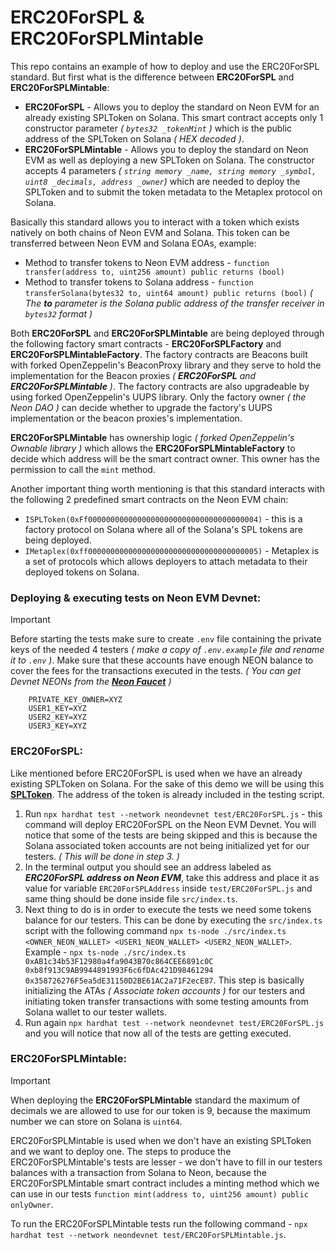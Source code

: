 # ERC20ForSPL & ERC20ForSPLMintable

This repo contains an example of how to deploy and use the ERC20ForSPL standard. But first what is the difference between **ERC20ForSPL** and **ERC20ForSPLMintable**:
* **ERC20ForSPL** - Allows you to deploy the standard on Neon EVM for an already existing SPLToken on Solana. This smart contract accepts only 1 constructor parameter _( `bytes32 _tokenMint` )_ which is the public address of the SPLToken on Solana _( HEX decoded )_.
* **ERC20ForSPLMintable** - Allows you to deploy the standard on Neon EVM as well as deploying a new SPLToken on Solana. The constructor accepts 4 parameters _( ` string memory _name, string memory _symbol, uint8 _decimals, address _owner `)_ which are needed to deploy the SPLToken and to submit the token metadata to the Metaplex protocol on Solana.

Basically this standard allows you to interact with a token which exists natively on both chains of Neon EVM and Solana. This token can be transferred between Neon EVM and Solana EOAs, example:
* Method to transfer tokens to Neon EVM address - `function transfer(address to, uint256 amount) public returns (bool)`
* Method to transfer tokens to Solana address - `function transferSolana(bytes32 to, uint64 amount) public returns (bool)` _( The **to** parameter is the Solana public address of the transfer receiver in `bytes32` format )_

Both **ERC20ForSPL** and **ERC20ForSPLMintable** are being deployed through the following factory smart contracts - **ERC20ForSPLFactory** and **ERC20ForSPLMintableFactory**. The factory contracts are Beacons built with forked OpenZeppelin's BeaconProxy library and they serve to hold the implementation for the Beacon proxies _( **ERC20ForSPL** and **ERC20ForSPLMintable** )_. The factory contracts are also upgradeable by using forked OpenZeppelin's UUPS library. Only the factory owner _( the Neon DAO )_ can decide whether to upgrade the factory's UUPS implementation or the beacon proxies's implementation.

**ERC20ForSPLMintable** has ownership logic _( forked OpenZeppelin's Ownable library )_ which allows the **ERC20ForSPLMintableFactory** to decide which address will be the smart contract owner. This owner has the permission to call the `mint` method.

Another important thing worth mentioning is that this standard interacts with the following 2 predefined smart contracts on the Neon EVM chain:
* `ISPLToken(0xFf00000000000000000000000000000000000004)` - this is a factory protocol on Solana where all of the Solana's SPL tokens are being deployed.
* `IMetaplex(0xff00000000000000000000000000000000000005)` - Metaplex is a set of protocols which allows deployers to attach metadata to their deployed tokens on Solana.

### Deploying & executing tests on Neon EVM Devnet:
> [!IMPORTANT]  
> Before starting the tests make sure to create `.env` file containing the private keys of the needed 4 testers _( make a copy of `.env.example` file and rename it to `.env` )_. Make sure that these accounts have enough NEON balance to cover the fees for the transactions executed in the tests. _( You can get Devnet NEONs from the **[Neon Faucet](https://neonfaucet.org)** )_
```
    PRIVATE_KEY_OWNER=XYZ
    USER1_KEY=XYZ
    USER2_KEY=XYZ
    USER3_KEY=XYZ
```

### ERC20ForSPL:
Like mentioned before ERC20ForSPL is used when we have an already existing SPLToken on Solana. For the sake of this demo we will be using this **[SPLToken](https://solscan.io/token/C5h24dhh9PjaVtHmf6CaqXbhi9SgrfwUSQt2MskWRLYr?cluster=devnet)**. The address of the token is already included in the testing script.
1. Run `npx hardhat test --network neondevnet test/ERC20ForSPL.js` - this command will deploy ERC20ForSPL on the Neon EVM Devnet. You will notice that some of the tests are being skipped and this is because the Solana associated token accounts are not being initialized yet for our testers. _( This will be done in step 3. )_
2. In the terminal output you should see an address labeled as _**ERC20ForSPL address on Neon EVM**_, take this address and place it as value for variable `ERC20ForSPLAddress` inside `test/ERC20ForSPL.js` and same thing should be done inside file `src/index.ts`.
3. Next thing to do is in order to execute the tests we need some tokens balance for our testers. This can be done by executing the `src/index.ts` script with the following command `npx ts-node ./src/index.ts <OWNER_NEON_WALLET> <USER1_NEON_WALLET> <USER2_NEON_WALLET>`. Example - `npx ts-node ./src/index.ts 0xAB1c34b53F12980a4fa9043B70c864CEE6891c0C 0xb8f913C9AB9944891993F6c6fDAc421D98461294 0x358726276F5ea5dE31150D2BE61AC2a71F2ecE87`. This step is basically initializing the ATAs _( Associate token accounts )_ for our testers and initiating token transfer transactions with some testing amounts from Solana wallet to our tester wallets.
4. Run again `npx hardhat test --network neondevnet test/ERC20ForSPL.js` and you will notice that now all of the tests are getting executed.

### ERC20ForSPLMintable:
> [!IMPORTANT]  
> When deploying the **ERC20ForSPLMintable** standard the maximum of decimals we are allowed to use for our token is 9, because the maximum number we can store on Solana is `uint64`.

ERC20ForSPLMintable is used when we don't have an existing SPLToken and we want to deploy one. The steps to produce the ERC20ForSPLMintable's tests are lesser - we don't have to fill in our testers balances with a transaction from Solana to Neon, because the ERC20ForSPLMintable smart contract includes a minting method which we can use in our tests `function mint(address to, uint256 amount) public onlyOwner`.

To run the ERC20ForSPLMintable tests run the following command - `npx hardhat test --network neondevnet test/ERC20ForSPLMintable.js`.